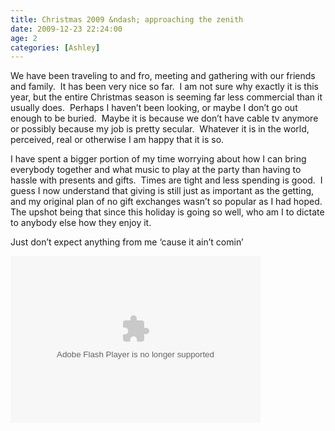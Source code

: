 ```yaml
---
title: Christmas 2009 &ndash; approaching the zenith
date: 2009-12-23 22:24:00
age: 2
categories: [Ashley]
---
```

<p>We have been traveling to and fro, meeting and gathering with our friends and family.  It has been very nice so far.  I am not sure why exactly it is this year, but the entire Christmas season is seeming far less commercial than it usually does.  Perhaps I haven’t been looking, or maybe I don’t go out enough to be buried.  Maybe it is because we don’t have cable tv anymore or possibly because my job is pretty secular.  Whatever it is in the world, perceived, real or otherwise I am happy that it is so.</p>  <p>I have spent a bigger portion of my time worrying about how I can bring everybody together and what music to play at the party than having to hassle with presents and gifts.  Times are tight and less spending is good.  I guess I now understand that giving is still just as important as the getting, and my original plan of no gift exchanges wasn’t so popular as I had hoped.  The upshot being that since this holiday is going so well, who am I to dictate to anybody else how they enjoy it.</p>  <p>Just don’t expect anything from me ‘cause it ain’t comin’</p>  <p><embed type="application/x-shockwave-flash" src="http://picasaweb.google.com/s/c/bin/slideshow.swf" width="400" height="267" flashvars="host=picasaweb.google.com&amp;captions=1&amp;hl=en_US&amp;feat=flashalbum&amp;RGB=0x000000&amp;feed=http%3A%2F%2Fpicasaweb.google.com%2Fdata%2Ffeed%2Fapi%2Fuser%2Fwyseguys%2Falbumid%2F5418668689359723649%3Falt%3Drss%26kind%3Dphoto%26authkey%3DGv1sRgCMH3ib-Vraay1wE%26hl%3Den_US" pluginspage="http://www.macromedia.com/go/getflashplayer" /></p>
